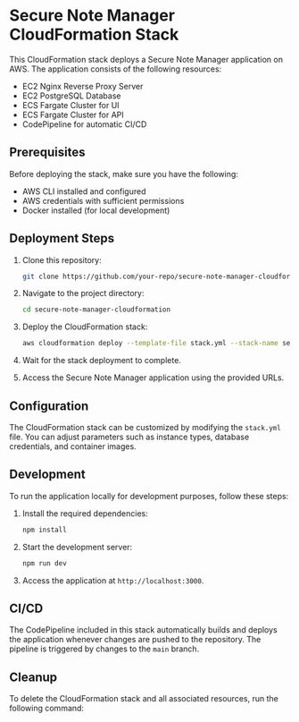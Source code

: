 # Secure Note Manager CloudFormation Stack

This CloudFormation stack deploys a Secure Note Manager application on AWS. The application consists of the following resources:

- EC2 Nginx Reverse Proxy Server
- EC2 PostgreSQL Database
- ECS Fargate Cluster for UI
- ECS Fargate Cluster for API
- CodePipeline for automatic CI/CD

## Prerequisites

Before deploying the stack, make sure you have the following:

- AWS CLI installed and configured
- AWS credentials with sufficient permissions
- Docker installed (for local development)

## Deployment Steps

1. Clone this repository:

    ```bash
    git clone https://github.com/your-repo/secure-note-manager-cloudformation.git
    ```

2. Navigate to the project directory:

    ```bash
    cd secure-note-manager-cloudformation
    ```

3. Deploy the CloudFormation stack:

    ```bash
    aws cloudformation deploy --template-file stack.yml --stack-name secure-note-manager-stack --capabilities CAPABILITY_IAM
    ```

4. Wait for the stack deployment to complete.

5. Access the Secure Note Manager application using the provided URLs.

## Configuration

The CloudFormation stack can be customized by modifying the `stack.yml` file. You can adjust parameters such as instance types, database credentials, and container images.

## Development

To run the application locally for development purposes, follow these steps:

1. Install the required dependencies:

    ```bash
    npm install
    ```

2. Start the development server:

    ```bash
    npm run dev
    ```

3. Access the application at `http://localhost:3000`.

## CI/CD

The CodePipeline included in this stack automatically builds and deploys the application whenever changes are pushed to the repository. The pipeline is triggered by changes to the `main` branch.

## Cleanup

To delete the CloudFormation stack and all associated resources, run the following command:
